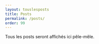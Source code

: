 ```yaml
---
layout: touslesposts
title: Posts
permalink: /posts/
order: 99
---
```

Tous les posts seront affichés ici pêle-mêle.